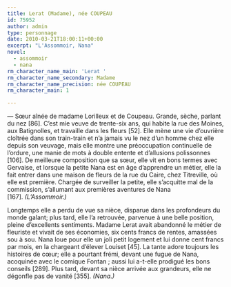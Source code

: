 ```yaml
---
title: Lerat (Madame), née COUPEAU
id: 75952
author: admin
type: personnage
date: 2010-03-21T18:00:11+00:00
excerpt: "L'Assommoir, Nana"
novel:
  - assommoir
  - nana
rm_character_name_main: 'Lerat '
rm_character_name_secondary: Madame
rm_character_name_precision: née COUPEAU
rm_character_main: 1

---
```

— Sœur aînée de madame Lorilleux et de Coupeau. Grande, sèche, parlant du nez [86]. C&rsquo;est mie veuve de trente-six ans, qui habite la rue des Moines, aux Batignolles, et travaille dans les fleurs [52]. Elle mène une vie d&rsquo;ouvrière cloîtrée dans son train-train et n&rsquo;a jamais vu le nez d&rsquo;un homme chez elle depuis son veuvage, mais elle montre une préoccupation continuelle de l&rsquo;ordure, une manie de mots à double entente et d&rsquo;allusions polissonnes [106]. De meilleure composition que sa sœur, elle vit en bons termes avec Gervaise, et lorsque la petite Nana est en âge d&rsquo;apprendre un métier, elle la fait entrer dans une maison de fleurs de la rue du Caire, chez Titreville, où elle est première. Chargée de surveiller la petite, elle s&rsquo;acquitte mal de la commission, s&rsquo;allumant aux premières aventures de Nana [167]. _(L&rsquo;Assommoir.)_

Longtemps elle a perdu de vue sa nièce, disparue dans les profondeurs du monde galant; plus tard, elle l&rsquo;a retrouvée, parvenue à une belle position, pleine d&rsquo;excellents sentiments. Madame Lerat avait abandonné le métier de fleuriste et vivait de ses économies, six cents francs de rentes, amassées sou à sou. Nana loue pour elle un joli petit logement et lui donne cent francs par mois, en la chargeant d&rsquo;élever Louiset [45]. La tante adore toujours les histoires de cœur; elle a pourtant frémi, devant une fugue de Nana, acoquinée avec le comique Fontan ; aussi lui a-t-elle prodigué les bons conseils [289]. Plus tard, devant sa nièce arrivée aux grandeurs, elle ne dégonfle pas de vanité [355]. _(Nana.)_